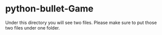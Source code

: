 # python-bullet-Game

Under this directory you will see two files. Please make sure to put those two files under one folder. 
